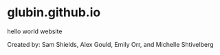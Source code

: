glubin.github.io
================

hello world website

Created by: Sam Shields, Alex Gould, Emily Orr, and Michelle Shtivelberg
